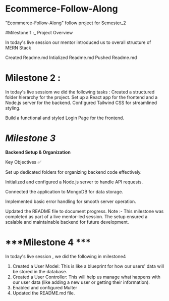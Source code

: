 # Ecommerce-Follow-Along
"Ecommerce-Follow-Along" follow project for Semester_2

#Milestone 1 :_ Project Overview

 In today's live session our mentor introduced us to overall structure of MERN Stack

 Created Readme.md
 Intialized Readme.md
 Pushed Readme.md

# **Milestone 2** : 
In today's live sessiom we did the following tasks :
Created a structured folder hierarchy for the project.
Set up a React app for the frontend and a Node.js server for the backend.
Configured Tailwind CSS for streamlined styling.

Build a functional and styled Login Page for the frontend.

# ***Milestone 3***
**Backend Setup & Organization**

Key Objectives ✅

Set up dedicated folders for organizing backend code effectively.

Initialized and configured a Node.js server to handle API requests.

Connected the application to MongoDB for data storage.

Implemented basic error handling for smooth server operation.

Updated the README file to document progress.
Note :-
This milestone was completed as part of a live mentor-led session. The setup ensured a scalable and maintainable backend for future development.


# ***Milestone 4 ***
In today's live session , we did the following in milestone4

 1. Created a User Model: This is like a blueprint for how our users' data will be stored in the database.
2. Created a User Controller: This will help us manage what happens with our user data (like adding a new user or getting their information).
3. Enabled and configured Multer
4. Updated the README.md file.